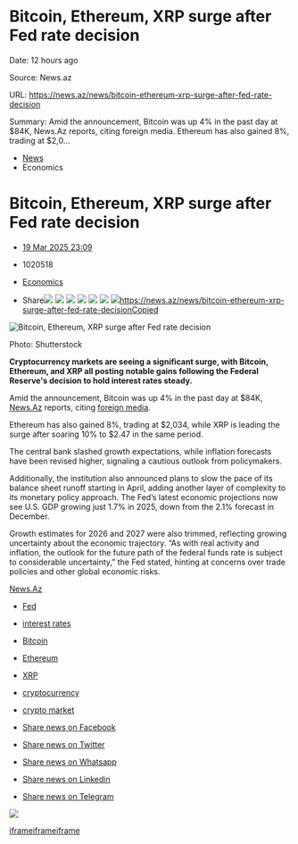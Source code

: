 # Bitcoin, Ethereum, XRP surge after Fed rate decision

Date: 12 hours ago

Source: News.az

URL: https://news.az/news/bitcoin-ethereum-xrp-surge-after-fed-rate-decision

Summary: Amid the announcement, Bitcoin was up 4% in the past day at $84K, News.Az reports, citing foreign media.
Ethereum has also gained 8%, trading at $2,0...  

- [News](https://news.az/)
- Economics

# Bitcoin, Ethereum, XRP surge after Fed rate decision

- [19 Mar 2025 23:09](https://news.az/time/2025/3/19 "19 Mar 2025 23:09")

- 1020518
- [Economics](https://news.az/category/economy "Economics")
- Share[![](https://news.az/img/fb32.png)](https://www.facebook.com/sharer.php?u=https://news.az/news/bitcoin-ethereum-xrp-surge-after-fed-rate-decision) [![](https://news.az/img/x32.png)](https://twitter.com/share?url=https://news.az/news/bitcoin-ethereum-xrp-surge-after-fed-rate-decision) [![](https://news.az/img/whatsapp32.png)](whatsapp://send?text=https://news.az/news/bitcoin-ethereum-xrp-surge-after-fed-rate-decision) [![](https://news.az/img/linkedin32.png)](https://www.linkedin.com/shareArticle?mini=true&url=https://news.az/news/bitcoin-ethereum-xrp-surge-after-fed-rate-decision) [![](https://news.az/img/telegram32.png)](https://telegram.me/share/url?url=https://news.az/news/bitcoin-ethereum-xrp-surge-after-fed-rate-decision) [![](https://news.az/img/mail32.png)](mailto:?Subject=Bitcoin,%20Ethereum,%20XRP%20surge%20after%20Fed%20rate%20decision&Body=https://news.az/news/bitcoin-ethereum-xrp-surge-after-fed-rate-decision) ![](https://news.az/img/url32.png)https://news.az/news/bitcoin-ethereum-xrp-surge-after-fed-rate-decisionCopied

![Bitcoin, Ethereum, XRP surge after Fed rate decision](https://news.az/photos/2025/03/1742411575.jpg)

Photo: Shutterstock

**Cryptocurrency markets are seeing a significant surge, with Bitcoin, Ethereum, and XRP all posting notable gains following the Federal Reserve's decision to hold interest rates steady.**

Amid the announcement, Bitcoin was up 4% in the past day at $84K, [News.Az](https://news.az/) reports, citing [foreign media](https://www.financemagnates.com/cryptocurrency/bitcoin-ethereum-xrp-surge-as-fed-holds-interest-rates-steady/).

Ethereum has also gained 8%, trading at $2,034, while XRP is leading the surge after soaring 10% to $2.47 in the same period.

The central bank slashed growth expectations, while inflation forecasts have been revised higher, signaling a cautious outlook from policymakers.

Additionally, the institution also announced plans to slow the pace of its balance sheet runoff starting in April, adding another layer of complexity to its monetary policy approach. The Fed’s latest economic projections now see U.S. GDP growing just 1.7% in 2025, down from the 2.1% forecast in December.

Growth estimates for 2026 and 2027 were also trimmed, reflecting growing uncertainty about the economic trajectory. “As with real activity and inflation, the outlook for the future path of the federal funds rate is subject to considerable uncertainty,” the Fed stated, hinting at concerns over trade policies and other global economic risks.

[News.Az](https://news.az/)

- [Fed](https://news.az/tag/fed)
- [interest rates](https://news.az/tag/interest_rates)
- [Bitcoin](https://news.az/tag/bitcoin)
- [Ethereum](https://news.az/tag/ethereum)
- [XRP](https://news.az/tag/xrp)
- [cryptocurrency](https://news.az/tag/cryptocurrency)
- [crypto market](https://news.az/tag/crypto_market)

- [Share news on Facebook](https://www.facebook.com/sharer/sharer.php?u=https://news.az/news/bitcoin-ethereum-xrp-surge-after-fed-rate-decision "Share news on Facebook")
- [Share news on Twitter](https://twitter.com/intent/tweet?text=Bitcoin,%20Ethereum,%20XRP%20surge%20after%20Fed%20rate%20decision%20-%20https://news.az/news/bitcoin-ethereum-xrp-surge-after-fed-rate-decision "Share news on Twitter")
- [Share news on Whatsapp](https://api.whatsapp.com/send?text=Bitcoin,%20Ethereum,%20XRP%20surge%20after%20Fed%20rate%20decision%20-%20https://news.az/news/bitcoin-ethereum-xrp-surge-after-fed-rate-decision "Share news on Whatsapp")
- [Share news on Linkedin](https://www.linkedin.com/shareArticle?mini=true&url=https://news.az/news/bitcoin-ethereum-xrp-surge-after-fed-rate-decision "Share news on Linkedin")
- [Share news on Telegram](https://telegram.me/share/url?url=https://news.az/news/bitcoin-ethereum-xrp-surge-after-fed-rate-decision&text=Bitcoin,%20Ethereum,%20XRP%20surge%20after%20Fed%20rate%20decision "Share news on Telegram")

[![](https://news.az/img/t700.gif)](https://bit.ly/3QrVY2U)

[iframe](https://td.doubleclick.net/td/rul/16559974467?random=1743142746066&cv=11&fst=1743142746066&fmt=3&bg=ffffff&guid=ON&async=1&gtm=45be53q1v9202814829za200zb9186010186&gcd=13l3l3l3l1l1&dma=0&tag_exp=102482433~102788824~102803279~102813109~102887799~102926062&u_w=1280&u_h=720&url=https%3A%2F%2Fnews.az%2Fnews%2Fbitcoin-ethereum-xrp-surge-after-fed-rate-decision&hn=www.googleadservices.com&frm=0&tiba=Bitcoin%2C%20Ethereum%2C%20XRP%20surge%20after%20Fed%20rate%20decision%20%7C%20News.az&npa=0&pscdl=noapi&auid=815163391.1743142746&uaa=x86&uab=64&uafvl=Chromium%3B131.0.6778.33%7CNot_A%2520Brand%3B24.0.0.0&uamb=0&uam=&uap=Windows&uapv=10.0&uaw=0&fledge=1&data=event%3Dgtag.config)[iframe](https://td.doubleclick.net/td/rul/16722516788?random=1743142746181&cv=11&fst=1743142746181&fmt=3&bg=ffffff&guid=ON&async=1&gtm=45je53r0h2v9114126662za200zb9186010186&gcd=13l3l3l3l1l1&dma=0&tag_exp=102482433~102788824~102803279~102813109~102887800~102926062&u_w=1280&u_h=720&url=https%3A%2F%2Fnews.az%2Fnews%2Fbitcoin-ethereum-xrp-surge-after-fed-rate-decision&hn=www.googleadservices.com&frm=0&tiba=Bitcoin%2C%20Ethereum%2C%20XRP%20surge%20after%20Fed%20rate%20decision%20%7C%20News.az&npa=0&pscdl=noapi&auid=815163391.1743142746&uaa=x86&uab=64&uafvl=Chromium%3B131.0.6778.33%7CNot_A%2520Brand%3B24.0.0.0&uamb=0&uam=&uap=Windows&uapv=10.0&uaw=0&fledge=1&data=event%3Dgtag.config)[iframe](https://platform.twitter.com/widgets/widget_iframe.2f70fb173b9000da126c79afe2098f02.html?origin=https%3A%2F%2Fnews.az)